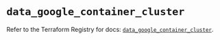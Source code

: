 # `data_google_container_cluster`

Refer to the Terraform Registry for docs: [`data_google_container_cluster`](https://registry.terraform.io/providers/hashicorp/google/6.38.0/docs/data-sources/container_cluster).
